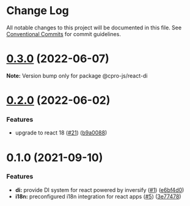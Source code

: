 # Change Log

All notable changes to this project will be documented in this file.
See [Conventional Commits](https://conventionalcommits.org) for commit guidelines.

# [0.3.0](https://github.com/cpro-js/react-core-modules/compare/v0.2.0...v0.3.0) (2022-06-07)

**Note:** Version bump only for package @cpro-js/react-di

# [0.2.0](https://github.com/cpro-js/react-core-modules/compare/v0.1.0...v0.2.0) (2022-06-02)

### Features

- upgrade to react 18 ([#21](https://github.com/cpro-js/react-core-modules/issues/21)) ([b9a0088](https://github.com/cpro-js/react-core-modules/commit/b9a0088b6c7d5a55d125e7137c46654f03f305ab))

# 0.1.0 (2021-09-10)

### Features

- **di:** provide DI system for react powered by inversify ([#1](https://github.com/cpro-js/react-core-modules/issues/1)) ([e6bf4d0](https://github.com/cpro-js/react-core-modules/commit/e6bf4d0cded1ac80b01e5edd49725c8d609ac4b5))
- **i18n:** preconfigured i18n integration for react apps ([#5](https://github.com/cpro-js/react-core-modules/issues/5)) ([3e77478](https://github.com/cpro-js/react-core-modules/commit/3e774787de3e54a38e08e44911b23931f72b04b4))
